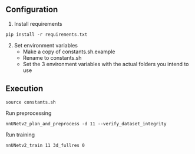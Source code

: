 ## Configuration

1. Install requirements
```
pip install -r requirements.txt
```
2. Set environment variables
    - Make a copy of constants.sh.example
    - Rename to constants.sh
    - Set the 3 environment variables with the actual folders you intend to use

## Execution
```
source constants.sh
```
Run preprocessing
```
nnUNetv2_plan_and_preprocess -d 11 --verify_dataset_integrity
```
Run training
```
nnUNetv2_train 11 3d_fullres 0
```